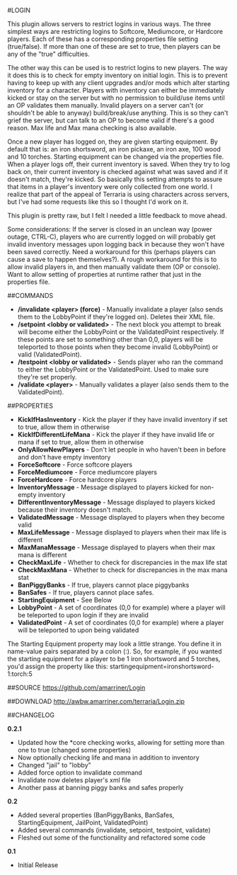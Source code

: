 #LOGIN

This plugin allows servers to restrict logins in various ways. The three simplest ways are restricting logins to Softcore, Mediumcore, or Hardcore players. Each of these has a corresponding properties file setting (true/false). If more than one of these are set to true, then players can be any of the "true" difficulties.

The other way this can be used is to restrict logins to new players. The way it does this is to check for empty inventory on initial login. This is to prevent having to keep up with any client upgrades and/or mods which alter starting inventory for a character. Players with inventory can either be immediately kicked or stay on the server but with no permission to build/use items until an OP validates them manually. Invalid players on a server can't (or shouldn't be able to anyway) build/break/use anything. This is so they can't grief the server, but can talk to an OP to become valid if there's a good reason. Max life and Max mana checking is also available.

Once a new player has logged on, they are given starting equipment. By default that is: an iron shortsword, an iron pickaxe, an iron axe, 100 wood and 10 torches. Starting equipment can be changed via the properties file. When a player logs off, their current inventory is saved. When they try to log back on, their current inventory is checked against what was saved and if it doesn't match, they're kicked. So basically this setting attempts to assure that items in a player's inventory were only collected from one world. I realize that part of the appeal of Terraria is using characters across servers, but I've had some requests like this so I thought I'd work on it.

This plugin is pretty raw, but I felt I needed a little feedback to move ahead. 

Some considerations:
If the server is closed in an unclean way (power outage, CTRL-C), players who are currently logged on will probably get invalid inventory messages upon logging back in because they won't have been saved correctly. Need a workaround for this (perhaps players can cause a save to happen themselves?). A rough workaround for this is to allow invalid players in, and then manually validate them (OP or console).
Want to allow setting of properties at runtime rather that just in the properties file.

##COMMANDS
* **/invalidate &lt;player&gt; (force)** - Manually invalidate a player (also sends them to the LobbyPoint if they're logged on). Deletes their XML file.
* **/setpoint &lt;lobby or validated&gt;** - The next block you attempt to break will become either the LobbyPoint or the ValidatedPoint respectively. If these points are set to something other than 0,0, players will be teleported to those points when they become invalid (LobbyPoint) or valid (ValidatedPoint).
* **/testpoint &lt;lobby or validated&gt;** - Sends player who ran the command to either the LobbyPoint or the ValidatedPoint. Used to make sure they're set properly.
* **/validate &lt;player&gt;** - Manually validates a player (also sends them to the ValidatedPoint).

##PROPERTIES
* **KickIfHasInventory** - Kick the player if they have invalid inventory if set to true, allow them in otherwise
* **KickIfDifferentLifeMana** - Kick the player if they have invalid life or mana if set to true, allow them in otherwise
* **OnlyAllowNewPlayers** - Don't let people in who haven't been in before and don't have empty inventory
* **ForceSoftcore** - Force softcore players
* **ForceMediumcore** - Force mediumcore players
* **ForceHardcore** - Force hardcore players
* **InventoryMessage** - Message displayed to players kicked for non-empty inventory
* **DifferentInventoryMessage** - Message displayed to players kicked because their inventory doesn't match.
* **ValidatedMessage** - Message displayed to players when they become valid
* **MaxLifeMessage** - Message displayed to players when their max life is different
* **MaxManaMessage** - Message displayed to players when their max mana is different
* **CheckMaxLife** - Whether to check for discrepancies in the max life stat
* **CheckMaxMana** - Whether to check for discrepancies in the max mana stat
* **BanPiggyBanks** - If true, players cannot place piggybanks
* **BanSafes** - If true, players cannot place safes.
* **StartingEquipment** - See Below
* **LobbyPoint** - A set of coordinates (0,0 for example) where a player will be teleported to upon login if they are invalid
* **ValidatedPoint** - A set of coordinates (0,0 for example) where a player will be teleported to upon being validated

The Starting Equipment property may look a little strange. You define it in name-value pairs separated by a colon (:). So, for example, if you wanted the starting equipment for a player to be 1 iron shortsword and 5 torches, you'd assign the property like this:
startingequipment=ironshortsword-1:torch:5

##SOURCE
https://github.com/amarriner/Login

##DOWNLOAD
http://awbw.amarriner.com/terraria/Login.zip

##CHANGELOG

**0.2.1**

* Updated how the *core checking works, allowing for setting more than one to true (changed some properties)
* Now optionally checking life and mana in addition to inventory
* Changed "jail" to "lobby"
* Added force option to invalidate command
* Invalidate now deletes player's xml file
* Another pass at banning piggy banks and safes properly

**0.2**

* Added several properties (BanPiggyBanks, BanSafes, StartingEquipment, JailPoint, ValidatedPoint)
* Added several commands (invalidate, setpoint, testpoint, validate)
* Fleshed out some of the functionality and refactored some code

**0.1**

* Initial Release